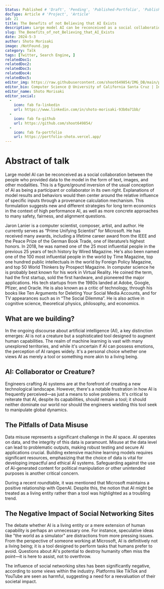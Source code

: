 ```yaml
---
Status: Published # 'Draft', 'Pending', 'Published-Portfolio', 'Published-Medium', 'Rewriting'
docType: Article # 'Project', 'Article'
id: 21
title: The Benefits of not Believing that AI Exists
description: Large model AI can be reconceived as a social collaboration between the people who provided data to the model in the form of text, images, and other modalities.  This is a figure/ground inversion of the usual conception of AI as being a participant or collaborator in its own right. 
slug: The_Benefits_of_not_Believing_that_AI_Exists
date: 2024-5-3
author: Shoto Morisaki
image: /NotFound.jpg
category: Talk
tags: [Twitter, Search Engine, ]
relatedDoc1: 
relatedDoc2: 
relatedDoc3: 
relatedDoc4: 
relatedDoc5: 
editor_img: https://raw.githubusercontent.com/shoot649854/IMG_DB/main/profile.webp
editor_bio: Computer Science @ University of California Santa Cruz | Intern @ LiNK
editor_name: Shoto Morisaki
editor_social:
  -
    icon: fab fa-linkedin
    url: https://www.linkedin.com/in/shoto-morisaki-93b0a71bb/
  -
    icon: fab fa-github
    url: https://github.com/shoot649854/
  -
    icon: fab fa-portfolio
    url: https://portfolio-shoto.vercel.app/
---
```


# Abstract of talk
Large model AI can be reconceived as a social collaboration between the people who provided data to the model in the form of text, images, and other modalities.  This is a figure/ground inversion of the usual conception of AI as being a participant or collaborator in its own right.  Explanations of model results and behaviors would then center around the relative influence of specific inputs through a provenance calculation mechanism.  This formulation suggests new and different strategies for long term economics in the context of high performance AI, as well as more concrete approaches to many safety, fairness, and alignment questions.

Jaron Lanier is a computer scientist, composer, artist, and author.  He currently serves as “Prime Unifying Scientist” for Microsoft.  He has received many awards, including a lifetime career award from the IEEE and the Peace Prize of the German Book Trade, one of literature’s highest honors.  In 2018, he was named one of the 25 most influential people in the previous 25 years of tech history by Wired Magazine. He's also been named one of the 100 most influential people in the world by Time Magazine, top one hundred public intellectuals in the world by Foreign Policy Magazine, and top 50 World Thinkers by Prospect Magazine.  In computer science he is probably best known for his work in Virtual Reality.  He coined the term, had the first startup, sold the first hardware, and pioneered the major applications.  His tech startups from the 1980s landed at Adobe, Google, Pfizer, and Oracle.  He is also known as a critic of technology, through his books like Ten Arguments for Deleting Your Social Media Accounts, and for TV appearances such as in “The Social Dilemma”.  He is also active in cognitive science, theoretical physics, philosophy, and economics.

## What are we building?

In the ongoing discourse about artificial intelligence (AI), a key distinction emerges: AI is not a creature but a sophisticated tool designed to augment human capabilities. The realm of machine learning is vast with many unexplored territories, and while it's uncertain if AI can possess emotions, the perception of AI ranges widely. It's a personal choice whether one views AI as merely a tool or something more akin to a living being.

## AI: Collaborator or Creature?

Engineers crafting AI systems are at the forefront of creating a new technological landscape. However, there's a notable frustration in how AI is frequently perceived—as just a means to solve problems. It's critical to reiterate that AI, despite its capabilities, should remain a tool; it should neither dominate our world nor should the engineers wielding this tool seek to manipulate global dynamics.

## The Pitfalls of Data Misuse

Data misuse represents a significant challenge in the AI space. AI operates on data, and the integrity of this data is paramount. Misuse at the data level can lead to problematic outputs, making robust testing and secure AI applications crucial. Building extensive machine learning models requires significant resources, emphasizing that the choice of data is vital for developing impactful and ethical AI systems. Safeguarding against the use of AI-generated content for political manipulation or other unintended purposes is another critical concern.

During a recent roundtable, it was mentioned that Microsoft maintains a positive relationship with OpenAI. Despite this, the notion that AI might be treated as a living entity rather than a tool was highlighted as a troubling trend.

## The Negative Impact of Social Networking Sites

The debate whether AI is a living entity or a mere extension of human capability is perhaps an unnecessary one. For instance, speculative ideas like "the world as a simulator" are distractions from more pressing issues. From the perspective of someone working at Microsoft, AI is definitively not a living being; it is a tool designed to perform tasks that humans prefer to avoid. Questions about AI's potential to destroy humanity often miss the point—it is here to assist, not to overthrow.

The influence of social networking sites has been significantly negative, according to some views within the industry. Platforms like TikTok and YouTube are seen as harmful, suggesting a need for a reevaluation of their societal impact.